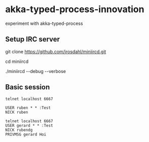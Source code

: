 # akka-typed-process-innovation
experiment with akka-typed-process

## Setup IRC server

git clone https://github.com/jrosdahl/miniircd.git

cd miniircd

./miniircd --debug --verbose

## Basic session

```
telnet localhost 6667 

USER ruben * * :Test
NICK ruben

telnet localhost 6667
USER gerard * * :Test
NICK rubendg
PRIVMSG gerard Hoi
```